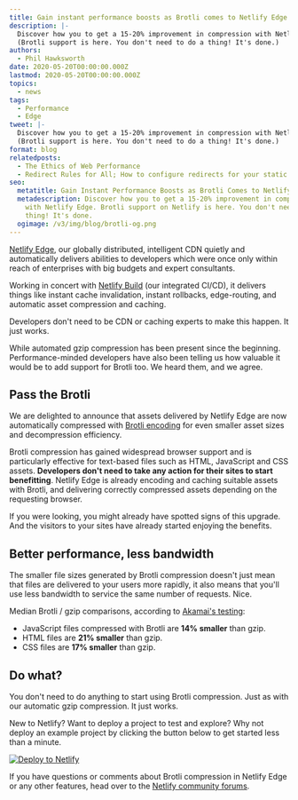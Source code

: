 ```yaml
---
title: Gain instant performance boosts as Brotli comes to Netlify Edge
description: |-
  Discover how you to get a 15-20% improvement in compression with Netlify Edge.
  (Brotli support is here. You don't need to do a thing! It's done.)
authors:
  - Phil Hawksworth
date: 2020-05-20T00:00:00.000Z
lastmod: 2020-05-20T00:00:00.000Z
topics:
  - news
tags:
  - Performance
  - Edge
tweet: |-
  Discover how you to get a 15-20% improvement in compression with Netlify Edge.
  (Brotli support is here. You don't need to do a thing! It's done.)
format: blog
relatedposts:
  - The Ethics of Web Performance
  - Redirect Rules for All; How to configure redirects for your static site
seo:
  metatitle: Gain Instant Performance Boosts as Brotli Comes to Netlify Edge
  metadescription: Discover how you to get a 15-20% improvement in compression
    with Netlify Edge. Brotli support on Netlify is here. You don't need to do a
    thing! It's done.
  ogimage: /v3/img/blog/brotli-og.png
---
```

[Netlify Edge](https://www.netlify.com/products/edge/?utm_source=blog&utm_medium=brotli-pnh&utm_campaign=devex), our globally distributed, intelligent CDN quietly and automatically delivers abilities to developers which were once only within reach of enterprises with big budgets and expert consultants.

Working in concert with [Netlify Build](https://www.netlify.com/products/build/?utm_source=blog&utm_medium=brotli-pnh&utm_campaign=devex) (our integrated CI/CD), it delivers things like instant cache invalidation, instant rollbacks, edge-routing, and automatic asset compression and caching.

Developers don't need to be CDN or caching experts to make this happen. It just works.

While automated gzip compression has been present since the beginning. Performance-minded developers have also been telling us how valuable it would be to add support for Brotli too. We heard them, and we agree.

## Pass the Brotli

We are delighted to announce that assets delivered by Netlify Edge are now automatically compressed with [Brotli encoding](https://github.com/google/brotli) for even smaller asset sizes and decompression efficiency.

Brotli compression has gained widespread browser support and is particularly effective for text-based files such as HTML, JavaScript and CSS assets. **Developers don't need to take any action for their sites to start benefitting**. Netlify Edge is already encoding and caching suitable assets with Brotli, and delivering correctly compressed assets depending on the requesting browser.

If you were looking, you might already have spotted signs of this upgrade. And the visitors to your sites have already started enjoying the benefits.

## Better performance, less bandwidth

The smaller file sizes generated by Brotli compression doesn't just mean that files are delivered to your users more rapidly, it also means that you'll use less bandwidth to service the same number of requests. Nice.

Median Brotli / gzip comparisons, according to [Akamai's testing](https://blogs.akamai.com/2016/02/understanding-brotlis-potential.html):

- JavaScript files compressed with Brotli are **14% smaller** than gzip.
- HTML files are **21% smaller** than gzip.
- CSS files are **17% smaller** than gzip.

## Do what?

You don't need to do anything to start using Brotli compression. Just as with our automatic gzip compression.  It just works.

New to Netlify? Want to deploy a project to test and explore? Why not deploy an example project by clicking the button below to get started less than a minute.

[![Deploy to Netlify](https://www.netlify.com/img/deploy/button.svg)](https://app.netlify.com/start/deploy?repository=https://github.com/philhawksworth/eleventyone&utm_source=blog&utm_medium=brotli-11ty-dtn-pnh&utm_campaign=devex)


If you have questions or comments about Brotli compression in Netlify Edge or any other features, head over to the [Netlify community forums](https://community.netlify.com/?utm_source=blog&utm_medium=brotli-pnh&utm_campaign=devex).
